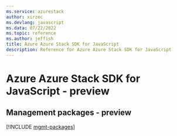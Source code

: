 ```yaml
---
ms.service: azurestack
author: xirzec
ms.devlang: javascript
ms.data: 07/22/2022
ms.topic: reference
ms.author: jeffish
title: Azure Azure Stack SDK for JavaScript
description: Reference for Azure Azure Stack SDK for JavaScript
---
```

# Azure Azure Stack SDK for JavaScript - preview

## Management packages - preview
[!INCLUDE [mgmt-packages](azure-stack-mgmt-index.md)]